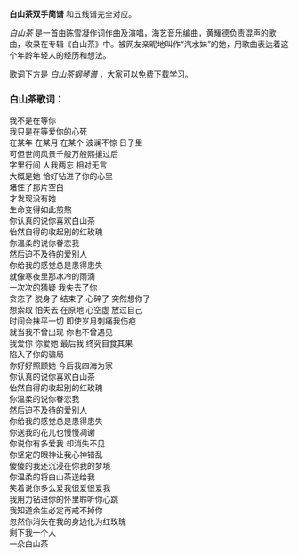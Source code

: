 

**白山茶双手简谱** 和五线谱完全对应。

_白山茶_
是一首由陈雪凝作词作曲及演唱，海艺音乐编曲，黄耀德负责混声的歌曲，收录在专辑《白山茶》中。被网友亲昵地叫作“汽水妹”的她，用歌曲表达着这个年龄年轻人的经历和想法。

歌词下方是 _白山茶钢琴谱_ ，大家可以免费下载学习。

### 白山茶歌词：

我不是在等你  
我只是在等爱你的心死  
在某年 在某月 在某个 波澜不惊 日子里  
可但世间风景千般万般熙攘过后  
字里行间 人我两忘 相对无言  
大概是她 恰好钻进了你的心里  
堵住了那片空白  
才发现没有她  
生命变得如此煎熬  
你认真的说你喜欢白山茶  
怡然自得的收起别的红玫瑰  
你温柔的说你眷恋我  
然后迫不及待的爱别人  
你给我的感觉总是患得患失  
就像寒夜里那冰冷的雨滴  
一次次的猜疑 我失去了你  
贪恋了 脱身了 结束了 心碎了 突然想你了  
想索取 怕失去 在原地 心空虚 放过自己  
时间会抹平一切 即使岁月刺痛我伤疤  
就当我不曾出现 你也不曾遇见  
我爱你 你爱她 最后我 终究自食其果  
陷入了你的骗局  
你好好照顾她 今后我四海为家  
你认真的说你喜欢白山茶  
怡然自得的收起别的红玫瑰  
你温柔的说你眷恋我  
然后迫不及待的爱别人  
你给我的感觉总是患得患失  
你送我的花儿也慢慢凋谢  
你说你有多爱我 却消失不见  
你坚定的眼神让我心神错乱  
傻傻的我还沉浸在你我的梦境  
你温柔的将白山茶送给我  
笑着说你多么爱我很爱很爱我  
我用力钻进你的怀里聆听你心跳  
我知道余生必定再戒不掉你  
忽然你消失在我的身边化为红玫瑰  
剩下我一个人  
一朵白山茶

